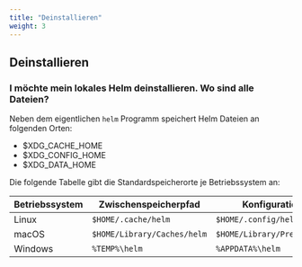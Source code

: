 ```yaml
---
title: "Deinstallieren"
weight: 3
---
```


## Deinstallieren

### I möchte mein lokales Helm deinstallieren. Wo sind alle Dateien?

Neben dem eigentlichen `helm` Programm speichert Helm Dateien an folgenden
Orten:

- $XDG_CACHE_HOME
- $XDG_CONFIG_HOME
- $XDG_DATA_HOME

Die folgende Tabelle gibt die Standardspeicherorte je Betriebssystem an:

| Betriebssystem   | Zwischenspeicherpfad        | Konfigurationspfad               | Datenpfad                 |
|------------------|-----------------------------|----------------------------------|---------------------------|
| Linux            | `$HOME/.cache/helm `        | `$HOME/.config/helm `            | `$HOME/.local/share/helm` |
| macOS            | `$HOME/Library/Caches/helm` | `$HOME/Library/Preferences/helm` | `$HOME/Library/helm `     |
| Windows          | `%TEMP%\helm  `             | `%APPDATA%\helm `                | `%APPDATA%\helm`          |

